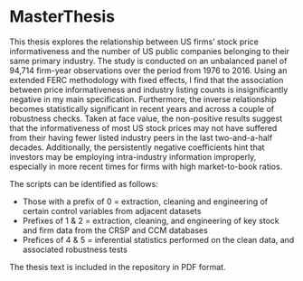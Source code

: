# MasterThesis

This thesis explores the relationship between US firms’ stock price informativeness
and the number of US public companies belonging to their same primary industry. The
study is conducted on an unbalanced panel of 94,714 firm-year observations over the
period from 1976 to 2016. Using an extended FERC methodology with fixed effects, I
find that the association between price informativeness and industry listing counts is
insignificantly negative in my main specification. Furthermore, the inverse relationship
becomes statistically significant in recent years and across a couple of robustness checks.
Taken at face value, the non-positive results suggest that the informativeness of most
US stock prices may not have suffered from their having fewer listed industry peers
in the last two-and-a-half decades. Additionally, the persistently negative coefficients
hint that investors may be employing intra-industry information improperly, especially
in more recent times for firms with high market-to-book ratios.

The scripts can be identified as follows:

- Those with a prefix of 0 = extraction, cleaning and engineering of certain control variables from adjacent datasets
- Prefixes of 1 & 2 = extraction, cleaning, and engineering of key stock and firm data from the CRSP and CCM databases
- Prefices of 4 & 5 = inferential statistics performed on the clean data, and associated robustness tests

The thesis text is included in the repository in PDF format.
